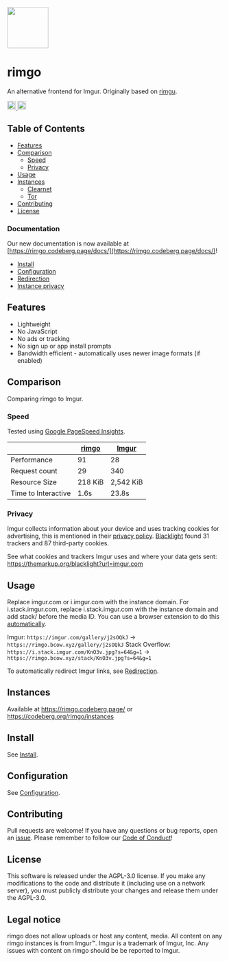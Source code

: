 <img alt="" src="https://codeberg.org/rimgo/rimgo/raw/branch/main/static/img/rimgo.svg" width="96" height="96" />

# rimgo
An alternative frontend for Imgur. Originally based on [rimgu](https://codeberg.org/3np/rimgu).

<a href="https://www.gnu.org/licenses/agpl-3.0.en.html">
  <img alt="License: AGPLv3" src="https://shields.io/badge/License-AGPL%20v3-blue.svg" height="20px">
</a>
<a href="https://matrix.to/#/#rimgo:nitro.chat">
  <img alt="Matrix" src="https://img.shields.io/badge/chat-matrix-blue" height="20px">
</a>

## Table of Contents
- [Features](#features)
- [Comparison](#comparison)
  - [Speed](#speed)
  - [Privacy](#privacy)
- [Usage](#usage)
- [Instances](#instances)
  - [Clearnet](#clearnet)
  - [Tor](#tor)
- [Contributing](#contributing)
- [License](#license)

### Documentation

Our new documentation is now available at [https://rimgo.codeberg.page/docs/](https://rimgo.codeberg.page/docs/)!

- [Install](https://rimgo.codeberg.page/docs/getting-started/install/)
- [Configuration](https://rimgo.codeberg.page/docs/usage/configuration/)
- [Redirection](https://rimgo.codeberg.page/docs/usage/configuration/)
- [Instance privacy](https://rimgo.codeberg.page/docs/usage/instance-privacy/)

## Features
- Lightweight
- No JavaScript
- No ads or tracking
- No sign up or app install prompts
- Bandwidth efficient - automatically uses newer image formats (if enabled)

## Comparison
Comparing rimgo to Imgur.

### Speed
Tested using [Google PageSpeed Insights](https://pagespeed.web.dev/).

| | [rimgo](https://pagespeed.web.dev/report?url=https%3A%2F%2Fi.bcow.xyz%2Fgallery%2FgYiQLWy) | [Imgur](https://pagespeed.web.dev/report?url=https%3A%2F%2Fimgur.com%2Fgallery%2FgYiQLWy) |
| ------------------- | ------- | --------- |
| Performance         | 91      | 28        |
| Request count       | 29      | 340       |
| Resource Size       | 218 KiB | 2,542 KiB |
| Time to Interactive | 1.6s    | 23.8s     |

### Privacy
Imgur collects information about your device and uses tracking cookies for advertising, this is mentioned in their [privacy policy](https://imgur.com/privacy/). [Blacklight](https://themarkup.org/blacklight) found 31 trackers and 87 third-party cookies.

See what cookies and trackers Imgur uses and where your data gets sent: https://themarkup.org/blacklight?url=imgur.com

## Usage
Replace imgur.com or i.imgur.com with the instance domain. For i.stack.imgur.com, replace i.stack.imgur.com with the instance domain and add stack/ before the media ID. You can use a browser extension to do this [automatically](#automatically-redirect-links).

Imgur: `https://imgur.com/gallery/j2sOQkJ` -> `https://rimgo.bcow.xyz/gallery/j2sOQkJ`
Stack Overflow: `https://i.stack.imgur.com/KnO3v.jpg?s=64&g=1` -> `https://rimgo.bcow.xyz/stack/KnO3v.jpg?s=64&g=1`

To automatically redirect Imgur links, see [Redirection](https://rimgo.codeberg.page/docs/usage/redirection/).

## Instances

Available at https://rimgo.codeberg.page/ or https://codeberg.org/rimgo/instances

## Install

See [Install](https://rimgo.codeberg.page/docs/getting-started/install/).

## Configuration

See [Configuration](https://rimgo.codeberg.page/docs/usage/configuration/).

## Contributing
Pull requests are welcome! If you have any questions or bug reports, open an [issue](https://codeberg.org/rimgo/rimgo/issues/new). Please remember to follow our [Code of Conduct](https://rimgo.codeberg.page/docs/code-of-conduct/)!

## License
This software is released under the AGPL-3.0 license. If you make any modifications to the code and distribute it (including use on a network server), you must publicly distribute your changes and release them under the AGPL-3.0.

## Legal notice
rimgo does not allow uploads or host any content, media. All content on any rimgo instances is from Imgur™. Imgur is a trademark of Imgur, Inc. Any issues with content on rimgo should be be reported to Imgur.